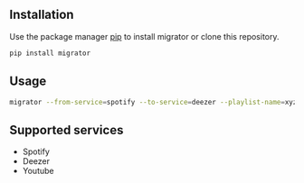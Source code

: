 
## Installation

Use the package manager [pip](https://pip.pypa.io/en/stable/) to install migrator or clone this repository.

```bash
pip install migrator
```

## Usage

```bash
migrator --from-service=spotify --to-service=deezer --playlist-name=xyz
```

## Supported services
- Spotify
- Deezer
- Youtube
